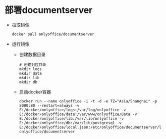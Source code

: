 # 部署documentserver

* 拉取镜像

  ``` shell
  docker pull onlyoffice/documentserver
  ```

* 运行镜像

  * 创建数据目录

    ```shell
    # 创建对应目录
    mkdir logs
    mkdir data
    mkdir lib
    mkdir db
    ```

  * 启动docker容器

    ```shell
    docker run --name onlyoffice -i -t -d -e TZ="Asia/Shanghai" -p 8000:80 --restart=always -v E:/docker/onlyoffice/logs:/var/log/onlyoffice -v E:/docker/onlyoffice/data:/var/www/onlyoffice/Data -v E:/docker/onlyoffice/lib:/var/lib/onlyoffice -v E:/docker/onlyoffice/db:/var/lib/postgresql -v E:/docker/onlyoffice/local.json:/etc/onlyoffice/documentserver/local.json onlyoffice/documentserver
    ```

    